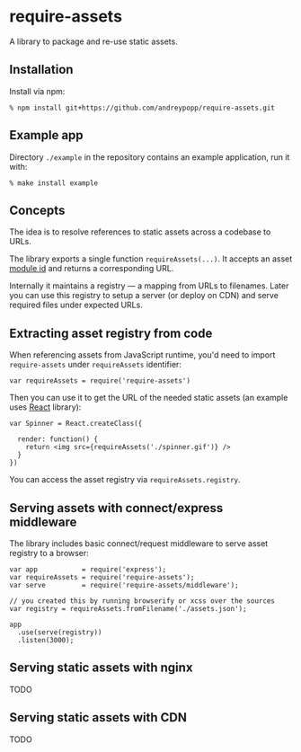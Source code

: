 # require-assets

A library to package and re-use static assets.

## Installation

Install via npm:

    % npm install git+https://github.com/andreypopp/require-assets.git

## Example app

Directory `./example` in the repository contains an example application, run it
with:

    % make install example

## Concepts

The idea is to resolve references to static assets across a codebase to URLs.

The library exports a single function `requireAssets(...)`. It accepts an asset
[module id][] and returns a corresponding URL.

Internally it maintains a registry — a mapping from URLs to filenames. Later you
can use this registry to setup a server (or deploy on CDN) and serve required
files under expected URLs.

## Extracting asset registry from code

When referencing assets from JavaScript runtime, you'd need to import
`require-assets` under `requireAssets` identifier:

    var requireAssets = require('require-assets')

Then you can use it to get the URL of the needed static assets (an example uses
[React][] library):

    var Spinner = React.createClass({

      render: function() {
        return <img src={requireAssets('./spinner.gif')} />
      }
    })

You can access the asset registry via `requireAssets.registry`.

## Serving assets with connect/express middleware

The library includes basic connect/request middleware to serve asset registry to a
browser:

    var app           = require('express');
    var requireAssets = require('require-assets');
    var serve         = require('require-assets/middleware');

    // you created this by running browserify or xcss over the sources
    var registry = requireAssets.fromFilename('./assets.json');

    app
      .use(serve(registry))
      .listen(3000);

## Serving static assets with nginx

TODO

## Serving static assets with CDN

TODO

[React]: http://facebook.github.io/react
[xcss]: https://github.com/andreypopp/xcss
[module id]: http://nodejs.org/api/modules.html#modules_file_modules
